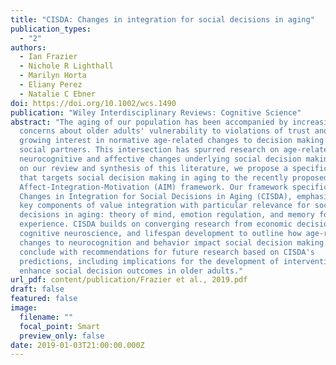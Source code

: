 ```yaml
---
title: "CISDA: Changes in integration for social decisions in aging"
publication_types:
  - "2"
authors:
  - Ian Frazier
  - Nichole R Lighthall
  - Marilyn Horta
  - Eliany Perez
  - Natalie C Ebner
doi: https://doi.org/10.1002/wcs.1490
publication: "Wiley Interdisciplinary Reviews: Cognitive Science"
abstract: "The aging of our population has been accompanied by increasing
  concerns about older adults' vulnerability to violations of trust and a
  growing interest in normative age‐related changes to decision making involving
  social partners. This intersection has spurred research on age‐related
  neurocognitive and affective changes underlying social decision making. Based
  on our review and synthesis of this literature, we propose a specification
  that targets social decision making in aging to the recently proposed
  Affect‐Integration‐Motivation (AIM) framework. Our framework specification,
  Changes in Integration for Social Decisions in Aging (CISDA), emphasizes three
  key components of value integration with particular relevance for social
  decisions in aging: theory of mind, emotion regulation, and memory for past
  experience. CISDA builds on converging research from economic decision making,
  cognitive neuroscience, and lifespan development to outline how age‐related
  changes to neurocognition and behavior impact social decision making. We
  conclude with recommendations for future research based on CISDA's
  predictions, including implications for the development of interventions to
  enhance social decision outcomes in older adults."
url_pdf: content/publication/Frazier et al., 2019.pdf
draft: false
featured: false
image:
  filename: ""
  focal_point: Smart
  preview_only: false
date: 2019-01-03T21:00:00.000Z
---
```


